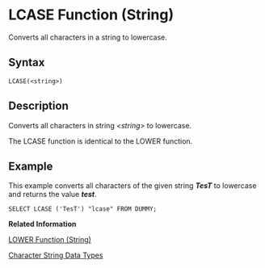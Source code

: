 <!-- loio20e23edf7519101490eee3271722de36 -->

# LCASE Function \(String\)

Converts all characters in a string to lowercase.



<a name="loio20e23edf7519101490eee3271722de36__sql_function_lcase_1sql_function_lcase_syntax"/>

## Syntax

```
LCASE(<string>)
```



<a name="loio20e23edf7519101490eee3271722de36__sql_function_lcase_1sql_function_lcase_description"/>

## Description

Converts all characters in string *<string\>* to lowercase.

The LCASE function is identical to the LOWER function.



<a name="loio20e23edf7519101490eee3271722de36__sql_function_lcase_1sql_function_lcase_examples"/>

## Example

This example converts all characters of the given string ***TesT*** to lowercase and returns the value ***test***.

```
SELECT LCASE ('TesT') "lcase" FROM DUMMY;
```

**Related Information**  


[LOWER Function \(String\)](lower-function-string-20e3eff.md "Converts all characters in a string to lowercase.")

[Character String Data Types](../character-string-data-types-a33f788.md "Character string data types are used to store values that contain character strings.")

